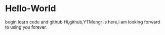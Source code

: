 # Hello-World
begin learn code and github
Hi,github,YTMengr is here,i am looking forward to using you forever.

